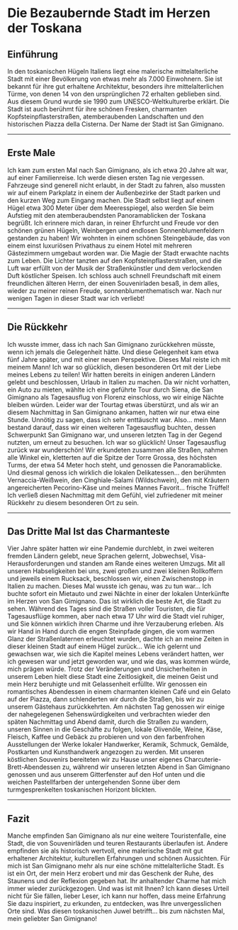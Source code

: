 # Die Bezaubernde Stadt im Herzen der Toskana

## Einführung

In den toskanischen Hügeln Italiens liegt eine malerische mittelalterliche Stadt mit einer Bevölkerung von etwas mehr als 7.000 Einwohnern. Sie ist bekannt für ihre gut erhaltene Architektur, besonders ihre mittelalterlichen Türme, von denen 14 von den ursprünglichen 72 erhalten geblieben sind. Aus diesem Grund wurde sie 1990 zum UNESCO-Weltkulturerbe erklärt. Die Stadt ist auch berühmt für ihre schönen Fresken, charmanten Kopfsteinpflasterstraßen, atemberaubenden Landschaften und den historischen Piazza della Cisterna. Der Name der Stadt ist San Gimignano.

---

## Erste Male

Ich kam zum ersten Mal nach San Gimignano, als ich etwa 20 Jahre alt war, auf einer Familienreise. Ich werde diesen ersten Tag nie vergessen. Fahrzeuge sind generell nicht erlaubt, in der Stadt zu fahren, also mussten wir auf einem Parkplatz in einem der Außenbezirke der Stadt parken und den kurzen Weg zum Eingang machen. Die Stadt selbst liegt auf einem Hügel etwa 300 Meter über dem Meeresspiegel, also werden Sie beim Aufstieg mit den atemberaubendsten Panoramablicken der Toskana begrüßt. Ich erinnere mich daran, in reiner Ehrfurcht und Freude vor den schönen grünen Hügeln, Weinbergen und endlosen Sonnenblumenfeldern gestanden zu haben! Wir wohnten in einem schönen Steingebäude, das von einem einst luxuriösen Privathaus zu einem Hotel mit mehreren Gästezimmern umgebaut worden war. Die Magie der Stadt erwachte nachts zum Leben. Die Lichter tanzten auf den Kopfsteinpflasterstraßen, und die Luft war erfüllt von der Musik der Straßenkünstler und dem verlockenden Duft köstlicher Speisen. Ich schloss auch schnell Freundschaft mit einem freundlichen älteren Herrn, der einen Souvenirladen besaß, in dem alles, wieder zu meiner reinen Freude, sonnenblumenthematisch war. Nach nur wenigen Tagen in dieser Stadt war ich verliebt!

---

## Die Rückkehr

Ich wusste immer, dass ich nach San Gimignano zurückkehren müsste, wenn ich jemals die Gelegenheit hätte. Und diese Gelegenheit kam etwa fünf Jahre später, und mit einer neuen Perspektive. Dieses Mal reiste ich mit meinem Mann! Ich war so glücklich, diesen besonderen Ort mit der Liebe meines Lebens zu teilen! Wir hatten bereits in einigen anderen Ländern gelebt und beschlossen, Urlaub in Italien zu machen. Da wir nicht vorhatten, ein Auto zu mieten, wählte ich eine geführte Tour durch Siena, die San Gimignano als Tagesausflug von Florenz einschloss, wo wir einige Nächte bleiben würden. Leider war der Tourtag etwas überstürzt, und als wir an diesem Nachmittag in San Gimignano ankamen, hatten wir nur etwa eine Stunde. Unnötig zu sagen, dass ich sehr enttäuscht war. Also... mein Mann bestand darauf, dass wir einen weiteren Tagesausflug buchten, dessen Schwerpunkt San Gimignano war, und unseren letzten Tag in der Gegend nutzten, um erneut zu besuchen. Ich war so glücklich! Unser Tagesausflug zurück war wunderschön! Wir erkundeten zusammen alle Straßen, nahmen alle Winkel ein, kletterten auf die Spitze der Torre Grossa, des höchsten Turms, der etwa 54 Meter hoch steht, und genossen die Panoramablicke. Und diesmal genoss ich wirklich die lokalen Delikatessen... den berühmten Vernaccia-Weißwein, den Cinghiale-Salami (Wildschwein), den mit Kräutern angereicherten Pecorino-Käse und meines Mannes Favorit... frische Trüffel! Ich verließ diesen Nachmittag mit dem Gefühl, viel zufriedener mit meiner Rückkehr zu diesem besonderen Ort zu sein.

---

## Das Dritte Mal Ist das Charmanteste

Vier Jahre später hatten wir eine Pandemie durchlebt, in zwei weiteren fremden Ländern gelebt, neue Sprachen gelernt, Jobwechsel, Visa-Herausforderungen und standen am Rande eines weiteren Umzugs. Mit all unseren Habseligkeiten bei uns, zwei großen und zwei kleinen Rollkoffern und jeweils einem Rucksack, beschlossen wir, einen Zwischenstopp in Italien zu machen. Dieses Mal wusste ich genau, was zu tun war... Ich buchte sofort ein Mietauto und zwei Nächte in einer der lokalen Unterkünfte im Herzen von San Gimignano. Das ist wirklich die beste Art, die Stadt zu sehen. Während des Tages sind die Straßen voller Touristen, die für Tagesausflüge kommen, aber nach etwa 17 Uhr wird die Stadt viel ruhiger, und Sie können wirklich ihren Charme und ihre Verzauberung erleben. Als wir Hand in Hand durch die engen Steinpfade gingen, die vom warmen Glanz der Straßenlaternen erleuchtet wurden, dachte ich an meine Zeiten in dieser kleinen Stadt auf einem Hügel zurück... Wie ich gelernt und gewachsen war, wie sich die Kapitel meines Lebens verändert hatten, wer ich gewesen war und jetzt geworden war, und wie das, was kommen würde, mich prägen würde. Trotz der Veränderungen und Unsicherheiten in unserem Leben hielt diese Stadt eine Zeitlosigkeit, die meinen Geist und mein Herz beruhigte und mit Gelassenheit erfüllte. Wir genossen ein romantisches Abendessen in einem charmanten kleinen Café und ein Gelato auf der Piazza, dann schlenderten wir durch die Straßen, bis wir zu unserem Gästehaus zurückkehrten. Am nächsten Tag genossen wir einige der nahegelegenen Sehenswürdigkeiten und verbrachten wieder den späten Nachmittag und Abend damit, durch die Straßen zu wandern, unseren Sinnen in die Geschäfte zu folgen, lokale Olivenöle, Weine, Käse, Fleisch, Kaffee und Gebäck zu probieren und von den farbenfrohen Ausstellungen der Werke lokaler Handwerker, Keramik, Schmuck, Gemälde, Postkarten und Kunsthandwerk angezogen zu werden. Mit unseren köstlichen Souvenirs bereiteten wir zu Hause unser eigenes Charcuterie-Brett-Abendessen zu, während wir unseren letzten Abend in San Gimignano genossen und aus unserem Gitterfenster auf den Hof unten und die weichen Pastellfarben der untergehenden Sonne über dem turmgesprenkelten toskanischen Horizont blickten.

---

## Fazit

Manche empfinden San Gimignano als nur eine weitere Touristenfalle, eine Stadt, die von Souvenirläden und teuren Restaurants überlaufen ist. Andere empfinden sie als historisch wertvoll, eine malerische Stadt mit gut erhaltener Architektur, kulturellen Erfahrungen und schönen Aussichten. Für mich ist San Gimignano mehr als nur eine schöne mittelalterliche Stadt. Es ist ein Ort, der mein Herz erobert und mir das Geschenk der Ruhe, des Staunens und der Reflexion gegeben hat. Ihr anhaltender Charme hat mich immer wieder zurückgezogen. Und was ist mit Ihnen? Ich kann dieses Urteil nicht für Sie fällen, lieber Leser, ich kann nur hoffen, dass meine Erfahrung Sie dazu inspiriert, zu erkunden, zu entdecken, was Ihre unvergesslichen Orte sind. Was diesen toskanischen Juwel betrifft... bis zum nächsten Mal, mein geliebter San Gimignano!
